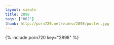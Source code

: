 ```yaml
--- 
layout: sieutv
title: 2898
tags: ["002"]
thumb: http://porn720.net/video/2898/poster.jpg
---
```

{% include porn720 key="2898" %} 
